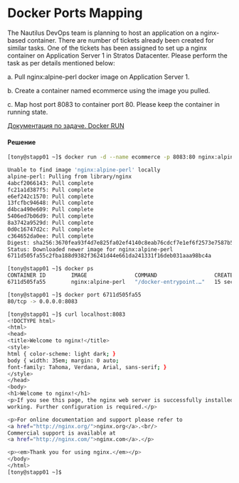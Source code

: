 #  Docker Ports Mapping

The Nautilus DevOps team is planning to host an application on a nginx-based container. There are number of tickets already been created for similar tasks. One of the tickets has been assigned to set up a nginx container on Application Server 1 in Stratos Datacenter. Please perform the task as per details mentioned below:

a. Pull nginx:alpine-perl docker image on Application Server 1.

b. Create a container named ecommerce using the image you pulled.

c. Map host port 8083 to container port 80. Please keep the container in running state.

[Документация по задаче. Docker RUN](../Docs/docker-RUN.md)

#### Решение

```bash
[tony@stapp01 ~]$ docker run -d --name ecommerce -p 8083:80 nginx:alpine-perl

Unable to find image 'nginx:alpine-perl' locally
alpine-perl: Pulling from library/nginx
4abcf2066143: Pull complete 
fc21a1d387f5: Pull complete 
e6ef242c1570: Pull complete 
13fcfbc94648: Pull complete 
d4bca490e609: Pull complete 
5406ed7b06d9: Pull complete 
8a3742a9529d: Pull complete 
0d0c16747d2c: Pull complete 
c364652da0ee: Pull complete 
Digest: sha256:3670fea93f4d7e825fa02ef4140c8eab76cdcf7e1ef6f2573e7587b58eff1993
Status: Downloaded newer image for nginx:alpine-perl
6711d505fa55c2fba188d9382f36241d44e661da241331f16deb031aaa98bc4a

[tony@stapp01 ~]$ docker ps
CONTAINER ID        IMAGE               COMMAND                  CREATED             STATUS              PORTS                  NAMES
6711d505fa55        nginx:alpine-perl   "/docker-entrypoint.…"   15 seconds ago      Up 12 seconds       0.0.0.0:8083->80/tcp   ecommerce

[tony@stapp01 ~]$ docker port 6711d505fa55
80/tcp -> 0.0.0.0:8083

[tony@stapp01 ~]$ curl localhost:8083
<!DOCTYPE html>
<html>
<head>
<title>Welcome to nginx!</title>
<style>
html { color-scheme: light dark; }
body { width: 35em; margin: 0 auto;
font-family: Tahoma, Verdana, Arial, sans-serif; }
</style>
</head>
<body>
<h1>Welcome to nginx!</h1>
<p>If you see this page, the nginx web server is successfully installed and
working. Further configuration is required.</p>

<p>For online documentation and support please refer to
<a href="http://nginx.org/">nginx.org</a>.<br/>
Commercial support is available at
<a href="http://nginx.com/">nginx.com</a>.</p>

<p><em>Thank you for using nginx.</em></p>
</body>
</html>
[tony@stapp01 ~]$
```

